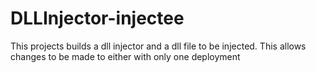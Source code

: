 # DLLInjector-injectee
This projects builds a dll injector and a dll file to be injected. This allows changes to be made to either with only one deployment
